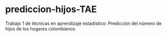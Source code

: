 # prediccion-hijos-TAE
Trabajo 1 de técnicas en aprendizaje estadístico: Predicción del número de hijos de los hogares colombianos
